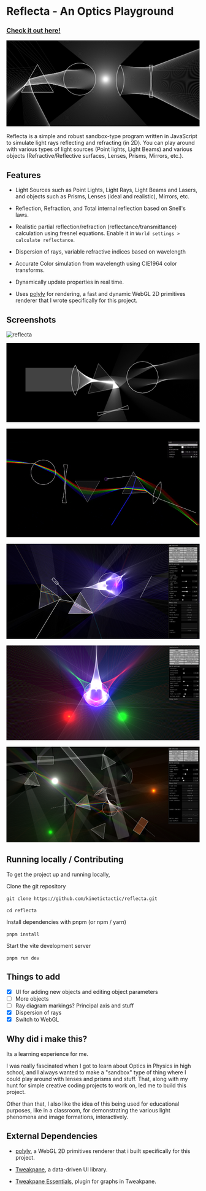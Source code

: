 # Reflecta - An Optics Playground

### [Check it out here!](https://kinetictactic.github.io/reflecta)

![reflecta](assets/screenshot.png)

Reflecta is a simple and robust sandbox-type program written in JavaScript to simulate light rays reflecting and refracting (in 2D). You can play around with various types of light sources (Point lights, Light Beams) and various objects (Refractive/Reflective surfaces, Lenses, Prisms, Mirrors, etc.).

## Features

-   Light Sources such as Point Lights, Light Rays, Light Beams and Lasers, and objects such as Prisms, Lenses (ideal and realistic), Mirrors, etc.

-   Reflection, Refraction, and Total internal reflection based on Snell's laws.

-   Realistic partial reflection/refraction (reflectance/transmittance) calculation using fresnel equations. Enable it in `World settings > calculate reflectance`.

-   Dispersion of rays, variable refractive indices based on wavelength

-   Accurate Color simulation from wavelength using CIE1964 color transforms.

-   Dynamically update properties in real time.

-   Uses [polyly](https://github.com/KineticTactic/polyly) for rendering, a fast and dynamic WebGL 2D primitives renderer that I wrote specifically for this project.

## Screenshots

![reflecta](assets/gif2.gif)

<!-- ![reflecta](assets/dispersion.png) -->

![reflecta](assets/screenshot2.png)

<!-- ![reflecta](assets/screenshot.png) -->

![reflecta](assets/gif.gif)

![reflecta](assets/screenshot3.png)

![reflecta](assets/screenshot4.png)

![reflecta](assets/screenshot5.png)

## Running locally / Contributing

To get the project up and running locally,

Clone the git repository

`git clone https://github.com/kinetictactic/reflecta.git`

`cd reflecta`

Install dependencies with pnpm (or npm / yarn)

`pnpm install`

Start the vite development server

`pnpm run dev`

## Things to add

-   [x] UI for adding new objects and editing object parameters
-   [ ] More objects
-   [ ] Ray diagram markings? Principal axis and stuff
-   [x] Dispersion of rays
-   [x] Switch to WebGL

## Why did i make this?

Its a learning experience for me.

I was really fascinated when I got to learn about Optics in Physics in high school, and I always wanted to make a "sandbox" type of thing where I could play around with lenses and prisms and stuff. That, along with my hunt for simple creative coding projects to work on, led me to build this project.

Other than that, I also like the idea of this being used for educational purposes, like in a classroom, for demonstrating the various light phenomena and image formations, interactively.

## External Dependencies

-   [polyly](https://github.com/KineticTactic/polyly/), a WebGL 2D primitives renderer that i built specifically for this project.

-   [Tweakpane](https://tweakpane.github.io/docs/), a data-driven UI library.

-   [Tweakpane Essentials](https://github.com/tweakpane/plugin-essentials), plugin for graphs in Tweakpane.
